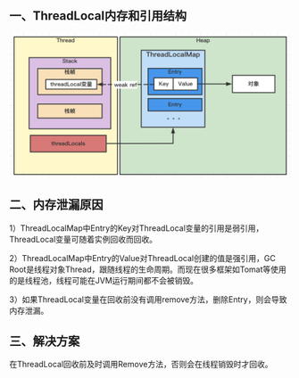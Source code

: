 ## 一、ThreadLocal内存和引用结构

<img src="pic/image-20220316214257203.png" title="" alt="image-20220316214257203" data-align="center">

## 二、内存泄漏原因

1）ThreadLocalMap中Entry的Key对ThreadLocal变量的引用是弱引用，ThreadLocal变量可随着实例回收而回收。

2）ThreadLocalMap中Entry的Value对ThreadLocal创建的值是强引用，GC Root是线程对象Thread，跟随线程的生命周期。而现在很多框架如Tomat等使用的是线程池，线程可能在JVM运行期间都不会被销毁。

3）如果ThreadLocal变量在回收前没有调用remove方法，删除Entry，则会导致内存泄漏。

## 三、解决方案

在ThreadLocal回收前及时调用Remove方法，否则会在线程销毁时才回收。